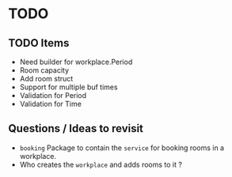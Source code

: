# TODO

## TODO Items

- Need builder for workplace.Period
- Room capacity
- Add room struct
- Support for multiple buf times
- Validation for Period
- Validation for Time

## Questions / Ideas to revisit

- `booking` Package to contain the `service` for booking rooms in a workplace.
- Who creates the `workplace` and adds rooms to it ?
